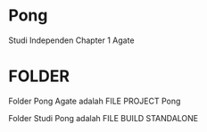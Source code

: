 # Pong
 Studi Independen Chapter 1 Agate

# FOLDER
Folder Pong Agate adalah FILE PROJECT Pong

Folder Studi Pong adalah FILE BUILD STANDALONE
